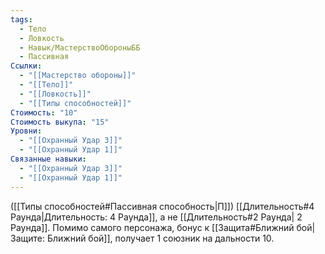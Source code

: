```yaml
---
tags:
  - Тело
  - Ловкость
  - Навык/МастерствоОбороныББ
  - Пассивная
Ссылки:
  - "[[Мастерство обороны]]"
  - "[[Тело]]"
  - "[[Ловкость]]"
  - "[[Типы способностей]]"
Стоимость: "10"
Стоимость выкупа: "15"
Уровни:
  - "[[Охранный Удар 3]]"
  - "[[Охранный Удар 1]]"
Связанные навыки:
  - "[[Охранный Удар 3]]"
  - "[[Охранный Удар 1]]"
---
```

([[Типы способностей#Пассивная способность|П]]) [[Длительность#4 Раунда|Длительность: 4 Раунда]], а не [[Длительность#2 Раунда| 2 Раунда]].
Помимо самого персонажа, бонус к [[Защита#Ближний бой|Защите: Ближний бой]], получает 1 союзник на дальности 10. 